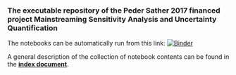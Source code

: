 ### The executable repository of the Peder Sather 2017 financed project Mainstreaming Sensitivity Analysis and Uncertainty Quantification

The notebooks can be automatically run from this link: [![Binder](https://mybinder.org/badge_logo.svg)](https://mybinder.org/v2/gh/Confareneoclassico/Mainstreaming_Sensitivity_Analysis_Uncertainty_Quantification/master)

A general description of the collection of notebook contents can be found in the **[index document](index.ipynb)**.
